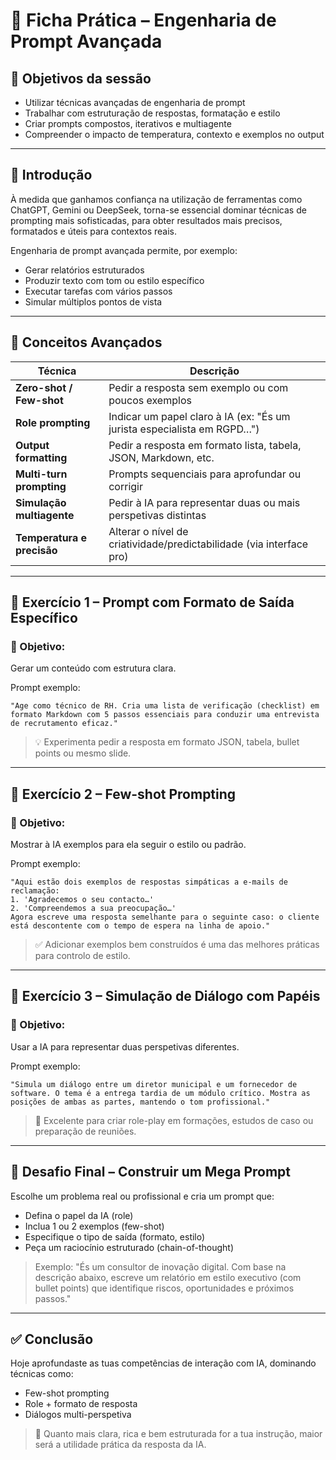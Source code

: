 # 🧪 Ficha Prática – Engenharia de Prompt Avançada

## 🎯 Objetivos da sessão

- Utilizar técnicas avançadas de engenharia de prompt
- Trabalhar com estruturação de respostas, formatação e estilo
- Criar prompts compostos, iterativos e multiagente
- Compreender o impacto de temperatura, contexto e exemplos no output

---

## 🧠 Introdução

À medida que ganhamos confiança na utilização de ferramentas como ChatGPT, Gemini ou DeepSeek, torna-se essencial dominar técnicas de prompting mais sofisticadas, para obter resultados mais precisos, formatados e úteis para contextos reais.

Engenharia de prompt avançada permite, por exemplo:
- Gerar relatórios estruturados
- Produzir texto com tom ou estilo específico
- Executar tarefas com vários passos
- Simular múltiplos pontos de vista

---

## 🧩 Conceitos Avançados

| Técnica                        | Descrição                                                                 |
|-------------------------------|--------------------------------------------------------------------------|
| **Zero-shot / Few-shot**      | Pedir a resposta sem exemplo ou com poucos exemplos                       |
| **Role prompting**            | Indicar um papel claro à IA (ex: "És um jurista especialista em RGPD…") |
| **Output formatting**         | Pedir a resposta em formato lista, tabela, JSON, Markdown, etc.          |
| **Multi-turn prompting**      | Prompts sequenciais para aprofundar ou corrigir                          |
| **Simulação multiagente**     | Pedir à IA para representar duas ou mais perspetivas distintas            |
| **Temperatura e precisão**    | Alterar o nível de criatividade/predictabilidade (via interface pro)     |

---

## 🧪 Exercício 1 – Prompt com Formato de Saída Específico

### 🎯 Objetivo:
Gerar um conteúdo com estrutura clara.

Prompt exemplo:
```
"Age como técnico de RH. Cria uma lista de verificação (checklist) em formato Markdown com 5 passos essenciais para conduzir uma entrevista de recrutamento eficaz."
```

> 💡 Experimenta pedir a resposta em formato JSON, tabela, bullet points ou mesmo slide.

---

## 🧪 Exercício 2 – Few-shot Prompting

### 🎯 Objetivo:
Mostrar à IA exemplos para ela seguir o estilo ou padrão.

Prompt exemplo:
```
"Aqui estão dois exemplos de respostas simpáticas a e-mails de reclamação:
1. 'Agradecemos o seu contacto…'
2. 'Compreendemos a sua preocupação…'
Agora escreve uma resposta semelhante para o seguinte caso: o cliente está descontente com o tempo de espera na linha de apoio."
```

> ✅ Adicionar exemplos bem construídos é uma das melhores práticas para controlo de estilo.

---

## 🧪 Exercício 3 – Simulação de Diálogo com Papéis

### 🎯 Objetivo:
Usar a IA para representar duas perspetivas diferentes.

Prompt exemplo:
```
"Simula um diálogo entre um diretor municipal e um fornecedor de software. O tema é a entrega tardia de um módulo crítico. Mostra as posições de ambas as partes, mantendo o tom profissional."
```

> 🧠 Excelente para criar role-play em formações, estudos de caso ou preparação de reuniões.

---

## 🧠 Desafio Final – Construir um Mega Prompt

Escolhe um problema real ou profissional e cria um prompt que:
- Defina o papel da IA (role)
- Inclua 1 ou 2 exemplos (few-shot)
- Especifique o tipo de saída (formato, estilo)
- Peça um raciocínio estruturado (chain-of-thought)

> Exemplo:
> "És um consultor de inovação digital. Com base na descrição abaixo, escreve um relatório em estilo executivo (com bullet points) que identifique riscos, oportunidades e próximos passos."

---

## ✅ Conclusão

Hoje aprofundaste as tuas competências de interação com IA, dominando técnicas como:

- Few-shot prompting
- Role + formato de resposta
- Diálogos multi-perspetiva

> 🧠 Quanto mais clara, rica e bem estruturada for a tua instrução, maior será a utilidade prática da resposta da IA.
